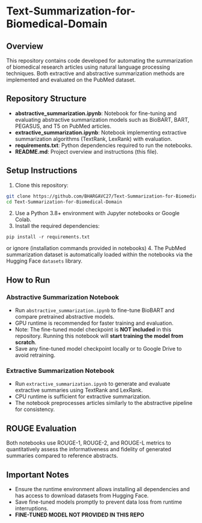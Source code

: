 # Text-Summarization-for-Biomedical-Domain


## Overview

This repository contains code developed for automating the summarization of biomedical research articles using natural language processing techniques. Both extractive and abstractive summarization methods are implemented and evaluated on the PubMed dataset.

## Repository Structure

- **abstractive_summarization.ipynb**: Notebook for fine-tuning and evaluating abstractive summarization models such as BioBART, BART, PEGASUS, and T5 on PubMed articles.
- **extractive_summarization.ipynb**: Notebook implementing extractive summarization algorithms (TextRank, LexRank) with evaluation.
- **requirements.txt**: Python dependencies required to run the notebooks.
- **README.md**: Project overview and instructions (this file).

## Setup Instructions

1. Clone this repository:   
```bash
git clone https://github.com/BHARGAVC27/Text-Summarization-for-Biomedical-Domain.git
cd Text-Summarization-for-Biomedical-Domain
```

2. Use a Python 3.8+ environment with Jupyter notebooks or Google Colab.
3. Install the required dependencies:
  ```
  pip install -r requirements.txt
  ```
or ignore (installation commands provided in notebooks)
4. The PubMed summarization dataset is automatically loaded within the notebooks via the Hugging Face `datasets` library.

## How to Run

### Abstractive Summarization Notebook

- Run `abstractive_summarization.ipynb` to fine-tune BioBART and compare pretrained abstractive models.
- GPU runtime is recommended for faster training and evaluation.
- Note: The fine-tuned model checkpoint is **NOT included** in this repository. Running this notebook will **start training the model from scratch**.
- Save any fine-tuned model checkpoint locally or to Google Drive to avoid retraining.

### Extractive Summarization Notebook

- Run `extractive_summarization.ipynb` to generate and evaluate extractive summaries using TextRank and LexRank.
- CPU runtime is sufficient for extractive summarization.
- The notebook preprocesses articles similarly to the abstractive pipeline for consistency.

## ROUGE Evaluation

Both notebooks use ROUGE-1, ROUGE-2, and ROUGE-L metrics to quantitatively assess the informativeness and fidelity of generated summaries compared to reference abstracts.

## Important Notes

- Ensure the runtime environment allows installing all dependencies and has access to download datasets from Hugging Face.
- Save fine-tuned models promptly to prevent data loss from runtime interruptions.
- **FINE-TUNED MODEL NOT PROVIDED IN THIS REPO**



